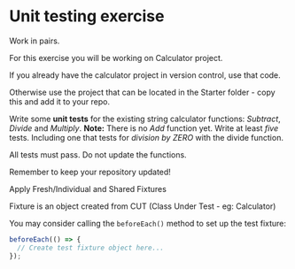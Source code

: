 # Unit testing exercise

Work in pairs.

For this exercise you will be working on Calculator project.

If you already have the calculator project in version control, use that code.

Otherwise use the project that can be located in the Starter folder - copy this and add it to your repo.

Write some **unit tests** for the existing string calculator functions: *Subtract*, *Divide* and *Multiply*.
**Note:** There is no *Add* function yet.
Write at least *five* tests. Including one that tests for *division by ZERO* with the divide function.

All tests must pass.
Do not update the functions.

Remember to keep your repository updated!

Apply Fresh/Individual and Shared Fixtures

Fixture is an object created from CUT (Class Under Test - eg: Calculator)

You may consider calling the `beforeEach()` method to set up the test fixture:

```javascript
beforeEach(() => {
  // Create test fixture object here...
});
```

